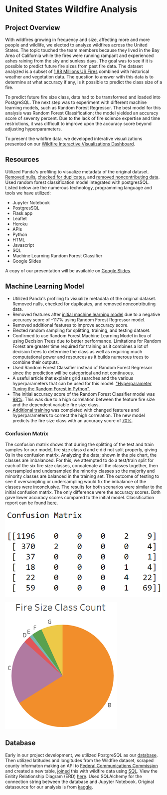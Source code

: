 # United States Wildfire Analysis

## Project Overview
With wildfires growing in frequency and size, affecting more and more people and wildlife, we elected to analyze wildfires across the United States. The topic touched the team members because they lived in the Bay Area of California while the fires were running rampant and experienced ashes raining from the sky and sunless days. The goal was to see if it is possible to predict future fire sizes from past fire data. The dataset analyzed is a subset of [1.88 Millions US Fires](https://www.kaggle.com/rtatman/188-million-us-wildfires) combined with historical weather and vegetation data. The question to answer with this data is to determine at what accuracy if any, is it possible to predict the class size of a fire.

To predict future fire size class, data had to be transformed and loaded into PostgreSQL. The next step was to experiment with different machine learning models, such as Random Forest Regressor. The best model for this analysis was Random Forest Classification; the model yielded an accuracy score of seventy percent. Due to the lack of fire science expertise and time restrictions, it was difficult to improve upon the accuracy score beyond adjusting hyperparameters.

To present the wildfire data, we developed interative visualizations presented on our [Wildfire Interactive Visualizations Dashboard](https://ucb-projectone.herokuapp.com/).

## Resources
Utilized Panda's profiling to visualize metadata of the original dataset. [Removed nulls](https://github.com/Ariannatopbjerg/US_Wildfire/blob/main/Notebooks/wildfire_cleanup_pt3.ipynb), [checked for duplicates](https://github.com/Ariannatopbjerg/US_Wildfire/blob/main/Notebooks/Wildfire_cleanup_pt1.ipynb), and [removed noncontributing data](https://github.com/Ariannatopbjerg/US_Wildfire/blob/main/Notebooks/wildfire_cleanup_pt2.ipynb). Used random forest classification model integrated with postgresSQL. Listed below are the numerous technology, programming language and tools we have utilized: 

- Jupyter Notebook 
- PostgresSQL 
- Flask app 
- Leaflet
- Heroku
- APIs
- Python
- HTML
- Javascript
- SQL
- Machine Learning Random Forest Classifier
- Google Slides 

A copy of our presentation will be available on [Google Slides](https://docs.google.com/presentation/d/1zNJLu_Os-ALgjHbccoEGw9cjZcJPYD_3G4ZGsKlYAwc/edit#slide=id.p).

## Machine Learning Model 
- Utilized Panda's profiling to visualize metadata of the original dataset. Removed nulls, checked for duplicates, and removed noncontributing data.
- Removed features after [initial machine learning model]() due to a negative accuracy score of -117% using Random Forest Regressor model. 
- Removed additional features to improve accuracy score.
- Elected random sampling for splitting, training, and testing dataset.
- Confirmed to use Random Forest Machine Learning Model in lieu of using Decision Trees due to better performance. Limitations for Random Forest are greater time required for training as it combines a lot of decision trees to determine the class as well as requiring much computational power and resources as it builds numerous trees to combine their outputs. 
- Used Random Forest Classifier instead of Random Forest Regressor since the prediction will be categorical and not continuous.
- A useful article that explains grid searches and the various hyperparameters that can be used for this model: ["Hyperparameter Tuning the Random Forest in Python"]( https://towardsdatascience.com/hyperparameter-tuning-the-random-forest-in-python-using-scikit-learn-28d2aa77dd74). 
- The initial accuracy score of the Random Forest Classifier model was [98%](https://github.com/Ariannatopbjerg/US_Wildfire/blob/main/Notebooks/ML_RandomForest_v3.ipynb). This was due to a high correlation between the feature fire size and the dependent variable fire size class. 
- [Additional training](https://github.com/Ariannatopbjerg/US_Wildfire/blob/main/Notebooks/randomforestclassifier_trial_and_error_91.ipynb) was completed with changed features and hyperparameters to correct the high correlation. The new model predicts the fire size class with an accuracy score of [70%](https://github.com/Ariannatopbjerg/US_Wildfire/blob/main/Notebooks/ML_model_wildfire_tweaking.ipynb).

### Confusion Matrix
The confusion matrix shows that during the splitting of the test and train samples for our model, fire size class d and e did not split properly, giving 0s in the confusion matrix. Analyzing the data; shown in the pie chart, the classes are imbalanced. For this, we attempted to do a test/train split for each of the six fire size classes, concatenate all the classes together, then oversampled and undersampled the minority classes so the majority and minority classes are balanced in the training set. The outcome of testing to see if oversampling or undersampling would fix the imbalance of the classes were inconclusive. The results for both scenarios were similar to the initial confusion matrix. The only difference were the accuracy scores. Both gave lower accuracy scores compared to the initial model. Classification report can be found [here](https://github.com/Ariannatopbjerg/US_Wildfire/blob/AriannaSeg4/images/classification_report.png). 

![](https://github.com/Ariannatopbjerg/US_Wildfire/blob/AriannaSeg4/images/confussion_matrix.png)   

![](https://github.com/Ariannatopbjerg/US_Wildfire/blob/AriannaSeg4/images/fire_size_class_count.PNG)

## Database 
Early in our project development, we utilized PostgreSQL as our [database](https://github.com/Ariannatopbjerg/US_Wildfire/blob/main/Notebooks/Wildfire_DB_Connect.ipynb). Then utilized latitudes and longitudes from the Wildfire dataset, scraped county informaton making an API to [Federal Communications Commission](https://geo.fcc.gov/api/census/) and created a new table, [joined](https://github.com/Ariannatopbjerg/US_Wildfire/blob/main/images/join_code.png) this with wildfire data using [SQL](https://github.com/Ariannatopbjerg/US_Wildfire/tree/main/sql). View the Enitity Relationship Diagram (ERD) [here](https://github.com/Ariannatopbjerg/US_Wildfire/blob/main/images/ERD-Wildfire.png). Used SQLAlchemy for the connection string between the database and Jupyter Notebook. Original datasource for our analysis is from [kaggle](https://www.kaggle.com/capcloudcoder/us-wildfire-data-plus-other-attributes?select=FW_Veg_Rem_Combined.csv).












